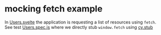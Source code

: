 # mocking fetch example

In [Users.svelte](Users.svelte) the application is requesting a list of resources using `fetch`. See test [Users.spec.js](Users.spec.js) where we directly stub `window.fetch` using [cy.stub](https://on.cypress.io/stub)
